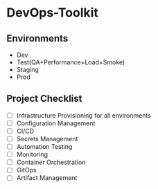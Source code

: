 # DevOps-Toolkit
## Environments
- Dev
- Test(QA+Performance+Load+Smoke)
- Staging
- Prod
## Project Checklist
- [ ] Infrastructure Provisioning for all environments
- [ ] Configuration Management
- [ ] CI/CD
- [ ] Secrets Management
- [ ] Automation Testing
- [ ] Monitoring
- [ ] Container Orchestration
- [ ] GitOps
- [ ] Artifact Management
